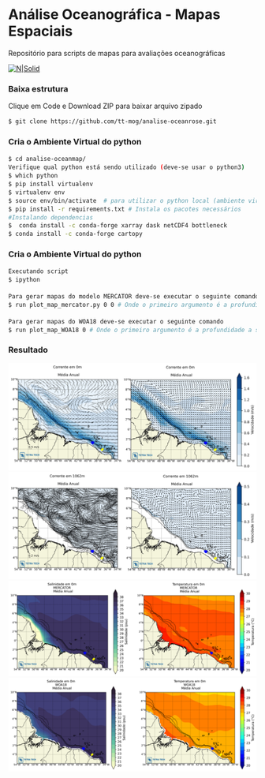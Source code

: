 # Análise Oceanográfica - Mapas Espaciais
Repositório para scripts de mapas para avaliações oceanográficas

[![N|Solid](https://www.tetratech.com/cs/ttcom/img/tetratech-50th.png)](https://tetratech.com)

### Baixa estrutura 
Clique em Code e Download ZIP para baixar arquivo zipado 

```sh
$ git clone https://github.com/tt-mog/analise-oceanrose.git
```
### Cria o Ambiente Virtual do python
```sh
$ cd analise-oceanmap/
Verifique qual python está sendo utilizado (deve-se usar o python3)
$ which python
$ pip install virtualenv
$ virtualenv env
$ source env/bin/activate  # para utilizar o python local (ambiente virtual)
$ pip install -r requirements.txt # Instala os pacotes necessários
#Instalando dependencias 
$  conda install -c conda-forge xarray dask netCDF4 bottleneck 
$ conda install -c conda-forge cartopy

```

### Cria o Ambiente Virtual do python
```sh
Executando script
$ ipython 

Para gerar mapas do modelo MERCATOR deve-se executar o seguinte comando
$ run plot_map_mercator.py 0 0 # Onde o primeiro argumento é a profundidade a ser analisada e o segundo o tipo de quiver (exemplos abaixo)

Para gerar mapas do WOA18 deve-se executar o seguinte comando
$ run plot_map_WOA18 0 # Onde o primeiro argumento é a profundidade a ser analisada

```

### Resultado
![alt text](https://github.com/tt-mog/analise-oceanmap/blob/master/resultados/corr_sup.png)
![alt text](https://github.com/tt-mog/analise-oceanmap/blob/master/resultados/corr_1000m.png)
![alt text](https://github.com/tt-mog/analise-oceanmap/blob/master/resultados/temp_sal_merc.png)
![alt text](https://github.com/tt-mog/analise-oceanmap/blob/master/resultados/temp_sal_woa18.png)



